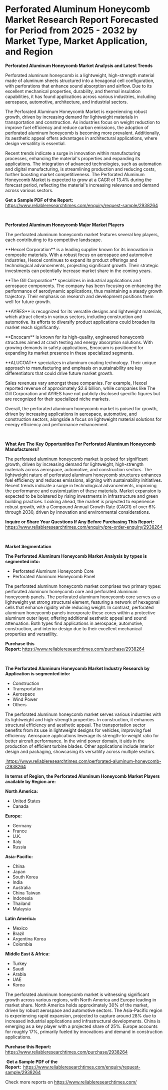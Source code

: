 <p><h1>Perforated Aluminum Honeycomb Market Research Report Forecasted for Period from 2025 -  2032 by Market Type, Market Application, and Region</h1></p><p><strong>Perforated Aluminum Honeycomb Market Analysis and Latest Trends</strong></p>
<p><p>Perforated aluminum honeycomb is a lightweight, high-strength material made of aluminum sheets structured into a hexagonal cell configuration, with perforations that enhance sound absorption and airflow. Due to its excellent mechanical properties, durability, and thermal insulation capabilities, it has found applications across various industries, including aerospace, automotive, architecture, and industrial sectors.</p><p>The Perforated Aluminum Honeycomb Market is experiencing robust growth, driven by increasing demand for lightweight materials in transportation and construction. As industries focus on weight reduction to improve fuel efficiency and reduce carbon emissions, the adoption of perforated aluminum honeycomb is becoming more prevalent. Additionally, its aesthetic appeal offers advantages in architectural applications, where design versatility is essential.</p><p>Recent trends indicate a surge in innovation within manufacturing processes, enhancing the material's properties and expanding its applications. The integration of advanced technologies, such as automation and digital manufacturing, is streamlining production and reducing costs, further boosting market competitiveness. The Perforated Aluminum Honeycomb Market is expected to grow at a CAGR of 13.4% during the forecast period, reflecting the material's increasing relevance and demand across various sectors.</p></p>
<p><strong>Get a Sample PDF of the Report:&nbsp;</strong> <a href="https://www.reliableresearchtimes.com/enquiry/request-sample/2938264?utm_campaign=3037&utm_medium=2&utm_source=Github&utm_content=ia&utm_term=15032025&utm_id=perforated-aluminum-honeycomb">https://www.reliableresearchtimes.com/enquiry/request-sample/2938264</a></p>
<p>&nbsp;</p>
<p><strong>Perforated Aluminum Honeycomb Major Market Players</strong></p>
<p><p>The perforated aluminum honeycomb market features several key players, each contributing to its competitive landscape. </p><p>**Hexcel Corporation** is a leading supplier known for its innovation in composite materials. With a robust focus on aerospace and automotive industries, Hexcel continues to expand its product offerings and technological advancements, projecting significant growth. Their strategic investments can potentially increase market share in the coming years.</p><p>**The Gill Corporation** specializes in industrial applications and aerospace components. The company has been focusing on enhancing the performance of aerodynamic applications, thus maintaining a steady growth trajectory. Their emphasis on research and development positions them well for future growth.</p><p>**AYRES** is recognized for its versatile designs and lightweight materials, which attract clients in various sectors, including construction and automotive. Its efforts to diversify product applications could broaden its market reach significantly.</p><p>**Encocam** is known for its high-quality, engineered honeycomb structures aimed at crash testing and energy absorption solutions. With growing demands in safety applications, Encocam is positioned for expanding its market presence in these specialized segments.</p><p>**ALUCOAT** specializes in aluminum coating technology. Their unique approach to manufacturing and emphasis on sustainability are key differentiators that could drive future market growth.</p><p>Sales revenues vary amongst these companies. For example, Hexcel reported revenue of approximately $2.6 billion, while companies like The Gill Corporation and AYRES have not publicly disclosed specific figures but are recognized for their specialized niche markets.</p><p>Overall, the perforated aluminum honeycomb market is poised for growth, driven by increasing applications in aerospace, automotive, and construction sectors, alongside a focus on lightweight material solutions for energy efficiency and performance enhancement.</p></p>
<p>&nbsp;</p>
<p><strong>What Are The Key Opportunities For Perforated Aluminum Honeycomb Manufacturers?</strong></p>
<p><p>The perforated aluminum honeycomb market is poised for significant growth, driven by increasing demand for lightweight, high-strength materials across aerospace, automotive, and construction sectors. The lightweight nature of perforated aluminum honeycomb structures enhances fuel efficiency and reduces emissions, aligning with sustainability initiatives. Recent trends indicate a surge in technological advancements, improving the performance and customization of these materials. Market expansion is expected to be bolstered by rising investments in infrastructure and green building practices. Looking ahead, the market is projected to experience robust growth, with a Compound Annual Growth Rate (CAGR) of over 6% through 2030, driven by innovation and environmental considerations.</p></p>
<p><strong>Inquire or Share Your Questions If Any Before Purchasing This Report:</strong> <a href="https://www.reliableresearchtimes.com/enquiry/pre-order-enquiry/2938264?utm_campaign=3037&utm_medium=2&utm_source=Github&utm_content=ia&utm_term=15032025&utm_id=perforated-aluminum-honeycomb">https://www.reliableresearchtimes.com/enquiry/pre-order-enquiry/2938264</a></p>
<p>&nbsp;</p>
<p><strong>Market Segmentation</strong></p>
<p><strong>The Perforated Aluminum Honeycomb Market Analysis by types is segmented into:</strong></p>
<p><ul><li>Perforated Aluminum Honeycomb Core</li><li>Perforated Aluminum Honeycomb Panel</li></ul></p>
<p><p>The perforated aluminum honeycomb market comprises two primary types: perforated aluminum honeycomb core and perforated aluminum honeycomb panels. The perforated aluminum honeycomb core serves as a lightweight yet strong structural element, featuring a network of hexagonal cells that enhance rigidity while reducing weight. In contrast, perforated aluminum honeycomb panels incorporate these cores within a protective aluminum outer layer, offering additional aesthetic appeal and sound attenuation. Both types find applications in aerospace, automotive, construction, and interior design due to their excellent mechanical properties and versatility.</p></p>
<p><strong>Purchase this Report:&nbsp;</strong><a href="https://www.reliableresearchtimes.com/purchase/2938264?utm_campaign=3037&utm_medium=2&utm_source=Github&utm_content=ia&utm_term=15032025&utm_id=perforated-aluminum-honeycomb">https://www.reliableresearchtimes.com/purchase/2938264</a></p>
<p>&nbsp;</p>
<p><strong>The Perforated Aluminum Honeycomb Market Industry Research by Application is segmented into:</strong></p>
<p><ul><li>Construction</li><li>Transportation</li><li>Aerospace</li><li>Wind Power</li><li>Others</li></ul></p>
<p><p>The perforated aluminum honeycomb market serves various industries with its lightweight and high-strength properties. In construction, it enhances structural efficiency and aesthetic appeal. The transportation sector benefits from its use in lightweight designs for vehicles, improving fuel efficiency. Aerospace applications leverage its strength-to-weight ratio for better aircraft performance. In the wind power domain, it aids in the production of efficient turbine blades. Other applications include interior design and packaging, showcasing its versatility across multiple sectors.</p></p>
<p><a href="https://www.reliableresearchtimes.com/perforated-aluminum-honeycomb-r2938264?utm_campaign=3037&utm_medium=2&utm_source=Github&utm_content=ia&utm_term=15032025&utm_id=perforated-aluminum-honeycomb">&nbsp;https://www.reliableresearchtimes.com/perforated-aluminum-honeycomb-r2938264</a></p>
<p><strong>In terms of Region, the Perforated Aluminum Honeycomb Market Players available by Region are:</strong></p>
<p>
    <p> <strong> North America: </strong>
        <ul>
            <li>United States</li>
            <li>Canada</li>
        </ul>
        </p> 
    <p> <strong> Europe: </strong>
        <ul>
            <li>Germany</li>
            <li>France</li>
            <li>U.K.</li>
            <li>Italy</li>
            <li>Russia</li>
        </ul>
        </p> 
    <p> <strong> Asia-Pacific: </strong>
        <ul>
            <li>China</li>
            <li>Japan</li>
            <li>South Korea</li>
            <li>India</li>
            <li>Australia</li>
            <li>China Taiwan</li>
            <li>Indonesia</li>
            <li>Thailand</li>
            <li>Malaysia</li>
        </ul>
        </p> 
    <p> <strong> Latin America: </strong>
        <ul>
            <li>Mexico</li>
            <li>Brazil</li>
            <li>Argentina Korea</li>
            <li>Colombia</li>
        </ul>
        </p> 
    <p> <strong> Middle East & Africa: </strong>
        <ul>
            <li>Turkey</li>
            <li>Saudi</li>
            <li>Arabia</li>
            <li>UAE</li>
            <li>Korea</li>
        </ul>
    </p>
    </p>
<p><p>The perforated aluminum honeycomb market is witnessing significant growth across various regions, with North America and Europe leading in market share. North America holds approximately 30% of the market, driven by robust aerospace and automotive sectors. The Asia-Pacific region is experiencing rapid expansion, projected to capture around 28% due to increased industrial applications and infrastructural developments. China is emerging as a key player with a projected share of 25%. Europe accounts for roughly 17%, primarily fueled by innovations and demand in construction applications.</p></p>
<p><strong>Purchase this Report: </strong><a href="https://www.reliableresearchtimes.com/purchase/2938264?utm_campaign=3037&utm_medium=2&utm_source=Github&utm_content=ia&utm_term=15032025&utm_id=perforated-aluminum-honeycomb">https://www.reliableresearchtimes.com/purchase/2938264</a></p>
<p>&nbsp;<strong>Get a Sample PDF of the Report:&nbsp;&nbsp;</strong><a href="https://www.reliableresearchtimes.com/enquiry/request-sample/2938264?utm_campaign=3037&utm_medium=2&utm_source=Github&utm_content=ia&utm_term=15032025&utm_id=perforated-aluminum-honeycomb">https://www.reliableresearchtimes.com/enquiry/request-sample/2938264</a></p>
<p><strong></strong></p>
<p>Check more reports on <a href="https://www.reliableresearchtimes.com/?utm_campaign=3037&utm_medium=2&utm_source=Github&utm_content=ia&utm_term=15032025&utm_id=perforated-aluminum-honeycomb">https://www.reliableresearchtimes.com/</a></p>